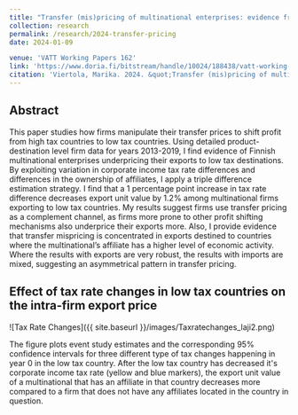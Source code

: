 ```yaml
---
title: "Transfer (mis)pricing of multinational enterprises: evidence from Finland"
collection: research
permalink: /research/2024-transfer-pricing
date: 2024-01-09

venue: 'VATT Working Papers 162'
link: 'https://www.doria.fi/bitstream/handle/10024/188438/vatt-working-papers-162-transfer-mis-pricing-of-multinational-enterprises--evidence-from-finland.pdf'
citation: 'Viertola, Marika. 2024. &quot;Transfer (mis)pricing of multinational enterprises: evidence from Finland.&quot; <i>VATT Working Papers 162</i>.'
---
```


## Abstract
This paper studies how firms manipulate their transfer prices to shift profit from high tax countries to low tax countries. Using detailed product-destination level firm data for years 2013-2019, I find evidence of Finnish multinational enterprises underpricing their exports to low tax destinations. By exploiting variation in corporate income tax rate differences and differences in the ownership of affiliates, I apply a triple difference estimation strategy. I find that a 1 percentage point increase in tax rate difference decreases export unit value by 1.2% among multinational firms exporting to low tax countries. My results suggest firms use transfer pricing as a complement channel, as firms more prone to other profit shifting mechanisms also underprice their exports more. Also, I provide evidence that transfer mispricing is concentrated in exports destined to countries where the multinational’s affiliate has a higher level of economic activity. Where the results with exports are very robust, the results with imports are mixed, suggesting an asymmetrical pattern in transfer pricing.

## Effect of tax rate changes in low tax countries on the intra-firm export price
![Tax Rate Changes]({{ site.baseurl }}/images/Taxratechanges_laji2.png)

The figure plots event study estimates and the corresponding 95% confidence intervals for three different type of tax changes happening in year 0 in the low tax country. After the low tax country has decreased it's corporate income tax rate (yellow and blue markers), the export unit value of a multinational that has an affiliate in that country decreases more compared to a firm that does not have any affiliates located in the country in question.


